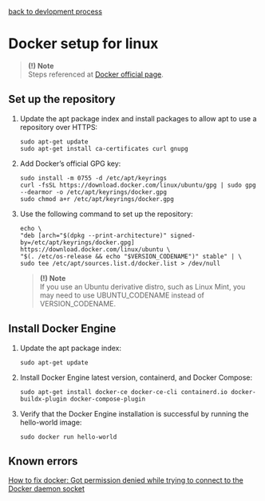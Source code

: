 [back to devlopment process](./../../DEVELOPMENT_PROCESS.md)

# __Docker setup for linux__

> __(!) Note__  
> Steps referenced at [Docker official page](https://docs.docker.com/engine/install/ubuntu/).

## __Set up the repository__

1. Update the apt package index and install packages to allow apt to use a repository over HTTPS:

    ```
    sudo apt-get update
    sudo apt-get install ca-certificates curl gnupg
    ```

2. Add Docker’s official GPG key:

    ```
    sudo install -m 0755 -d /etc/apt/keyrings
    curl -fsSL https://download.docker.com/linux/ubuntu/gpg | sudo gpg --dearmor -o /etc/apt/keyrings/docker.gpg
    sudo chmod a+r /etc/apt/keyrings/docker.gpg
    ```

3. Use the following command to set up the repository:

    ```
    echo \
    "deb [arch="$(dpkg --print-architecture)" signed-by=/etc/apt/keyrings/docker.gpg] https://download.docker.com/linux/ubuntu \
    "$(. /etc/os-release && echo "$VERSION_CODENAME")" stable" | \
    sudo tee /etc/apt/sources.list.d/docker.list > /dev/null
    ```

    > __(!) Note__  
    > If you use an Ubuntu derivative distro, such as Linux Mint, you may need to use UBUNTU_CODENAME instead of VERSION_CODENAME.

## __Install Docker Engine__
1. Update the apt package index:
    ```
    sudo apt-get update
    ```

2. Install Docker Engine latest version, containerd, and Docker Compose:
    ```
    sudo apt-get install docker-ce docker-ce-cli containerd.io docker-buildx-plugin docker-compose-plugin
    ```

3. Verify that the Docker Engine installation is successful by running the hello-world image:
    ```
    sudo docker run hello-world
    ```

## __Known errors__
[How to fix docker: Got permission denied while trying to connect to the Docker daemon socket](https://www.digitalocean.com/community/questions/how-to-fix-docker-got-permission-denied-while-trying-to-connect-to-the-docker-daemon-socket)